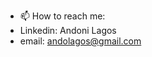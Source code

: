 
- 📫 How to reach me:
- Linkedin: Andoni Lagos
- email: andolagos@gmail.com

<!---
AndoniData/AndoniData is a ✨ special ✨ repository because its `README.md` (this file) appears on your GitHub profile.
You can click the Preview link to take a look at your changes.
--->
